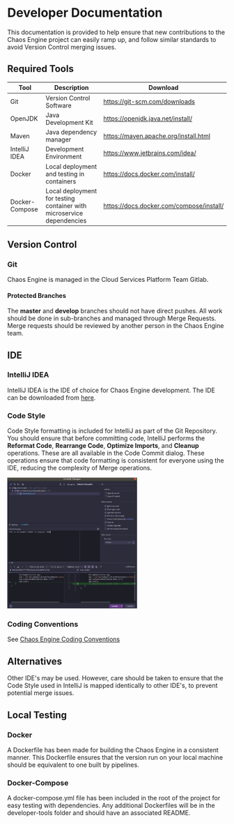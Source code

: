# Developer Documentation

This documentation is provided to help ensure that new contributions to the Chaos Engine project can easily ramp up, and follow similar standards to avoid Version Control merging issues.

## Required Tools
| Tool | Description | Download |
| --- | --- | --- |
| Git | Version Control Software | https://git-scm.com/downloads |
| OpenJDK | Java Development Kit | https://openjdk.java.net/install/ | 
| Maven | Java dependency manager | https://maven.apache.org/install.html |
 | IntelliJ IDEA | Development Environment | https://www.jetbrains.com/idea/ | 
| Docker | Local deployment and testing in containers | https://docs.docker.com/install/ |
| Docker-Compose | Local deployment for testing container with microservice dependencies | https://docs.docker.com/compose/install/ |

## Version Control

### Git

Chaos Engine is managed in the Cloud Services Platform Team Gitlab.

#### Protected Branches

The **master** and **develop** branches should not have direct pushes. All work should be done in sub-branches and managed through Merge Requests. Merge requests should be reviewed by another person in the Chaos Engine team.

## IDE

### IntelliJ IDEA

IntelliJ IDEA is the IDE of choice for Chaos Engine development. The IDE can be downloaded from [here](https://www.jetbrains.com/idea/).

### Code Style

Code Style formatting is included for IntelliJ as part of the Git Repository. You should ensure that before committing code, IntelliJ performs the **Reformat Code**, **Rearrange Code**, **Optimize Imports**, and **Cleanup** operations. These are all available in the Code Commit dialog. These operations ensure that code formatting is consistent for everyone using the IDE, reducing the complexity of Merge operations.

![IntelliJ Code Commit Dialog](../images/image1.png)

### Coding Conventions

See [Chaos Engine Coding Conventions](coding_conventions.md)

## Alternatives

Other IDE's may be used. However, care should be taken to ensure that the Code Style used in IntelliJ is mapped identically to other IDE's, to prevent potential merge issues.

## Local Testing

### Docker

A Dockerfile has been made for building the Chaos Engine in a consistent manner. This Dockerfile ensures that the version run on your local machine should be equivalent to one built by pipelines.

### Docker-Compose

A docker-compose.yml file has been included in the root of the project for easy testing with dependencies. Any additional Dockerfiles will be in the developer-tools folder and should have an associated README.
